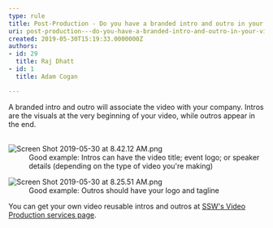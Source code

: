 ```yaml
---
type: rule
title: Post-Production - Do you have a branded intro and outro in your videos?
uri: post-production---do-you-have-a-branded-intro-and-outro-in-your-videos
created: 2019-05-30T15:19:33.0000000Z
authors:
- id: 29
  title: Raj Dhatt
- id: 1
  title: Adam Cogan

---
```




<span class='intro'> ​A branded intro and&#160;outro&#160;will associate the&#160;video&#160;with your company. Intros are the visuals at the very beginning of your&#160;video, while outros appear in the end.<br><br> </span>

<dl class="goodImage"><dt>​​<img src="./Screen%20Shot%202019-05-30%20at%208.42.12%20AM.png" alt="Screen Shot 2019-05-30 at 8.42.12 AM.png" /></dt><dd>Good example&#58; Intros can have the&#160;video title; event logo; or speaker details (depending on the type of video you're making)​​</dd></dl><dl class="goodImage"><dt>​​<img src="./Screen%20Shot%202019-05-30%20at%208.25.51%20AM.png" alt="Screen Shot 2019-05-30 at 8.25.51 AM.png" /></dt><dd>Good example&#58; Outros should have your logo and tagline​​​</dd></dl><p>You can get your own video reusable intros and outros at&#160;<a href="https&#58;//www.ssw.com.au/ssw/Consulting/Video-Production/Video-Production-Reusable-Extras.aspx">SSW's Video Production services page​</a>.​<br></p>


